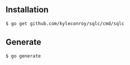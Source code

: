 ## Installation

```bash
$ go get github.com/kyleconroy/sqlc/cmd/sqlc
```

## Generate

```bash
$ go generate
```
